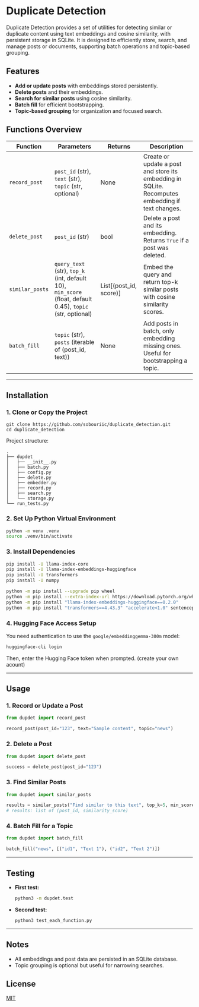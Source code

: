 # Duplicate Detection

Duplicate Detection provides a set of utilities for detecting similar or duplicate content using text embeddings and cosine similarity, with persistent storage in SQLite. It is designed to efficiently store, search, and manage posts or documents, supporting batch operations and topic-based grouping.

## Features

- **Add or update posts** with embeddings stored persistently.
- **Delete posts** and their embeddings.
- **Search for similar posts** using cosine similarity.
- **Batch fill** for efficient bootstrapping.
- **Topic-based grouping** for organization and focused search.

## Functions Overview

| Function         | Parameters                                                                 | Returns                 | Description                                                                                       |
|------------------|----------------------------------------------------------------------------|-------------------------|---------------------------------------------------------------------------------------------------|
| `record_post`    | `post_id` (str), `text` (str), `topic` (str, optional)                     | None                    | Create or update a post and store its embedding in SQLite. Recomputes embedding if text changes.   |
| `delete_post`    | `post_id` (str)                                                            | bool                    | Delete a post and its embedding. Returns `True` if a post was deleted.                            |
| `similar_posts`  | `query_text` (str), `top_k` (int, default 10), `min_score` (float, default 0.45), `topic` (str, optional) | List[(post_id, score)]  | Embed the query and return top-k similar posts with cosine similarity scores.                     |
| `batch_fill`     | `topic` (str), `posts` (iterable of (post_id, text))                       | None                    | Add posts in batch, only embedding missing ones. Useful for bootstrapping a topic.                |

---

## Installation

### 1. Clone or Copy the Project

```
git clone https://github.com/sobouriic/duplicate_detection.git
cd duplicate_detection
```

Project structure:
```
.
├── dupdet
│   ├── __init__.py
│   ├── batch.py
│   ├── config.py
│   ├── delete.py
│   ├── embedder.py
│   ├── record.py
│   ├── search.py
│   └── storage.py
└── run_tests.py
```

### 2. Set Up Python Virtual Environment

```bash
python -m venv .venv
source .venv/bin/activate
```

### 3. Install Dependencies

```bash
pip install -U llama-index-core
pip install -U llama-index-embeddings-huggingface
pip install -U transformers
pip install -U numpy

python -m pip install --upgrade pip wheel
python -m pip install --extra-index-url https://download.pytorch.org/whl/cpu "torch==2.1.2"
python -m pip install "llama-index-embeddings-huggingface==0.2.0"
python -m pip install "transformers==4.43.3" "accelerate<1.0" sentencepiece "huggingface-hub>=0.19.0"
```

### 4. Hugging Face Access Setup

You need authentication to use the `google/embeddinggemma-300m` model:

```bash
huggingface-cli login
```
Then, enter the Hugging Face token when prompted. (create your own acount)

---

## Usage

### 1. Record or Update a Post

```python
from dupdet import record_post

record_post(post_id="123", text="Sample content", topic="news")
```

### 2. Delete a Post

```python
from dupdet import delete_post

success = delete_post(post_id="123")
```

### 3. Find Similar Posts

```python
from dupdet import similar_posts

results = similar_posts("Find similar to this text", top_k=5, min_score=0.5, topic="news")
# results: list of (post_id, similarity_score)
```

### 4. Batch Fill for a Topic

```python
from dupdet import batch_fill

batch_fill("news", [("id1", "Text 1"), ("id2", "Text 2")])
```

---

## Testing

- **First test:**  
  ```bash
  python3 -m dupdet.test
  ```
- **Second test:**  
  ```bash
  python3 test_each_function.py
  ```

---

## Notes

- All embeddings and post data are persisted in an SQLite database.
- Topic grouping is optional but useful for narrowing searches.

## License

[MIT](LICENSE) 
